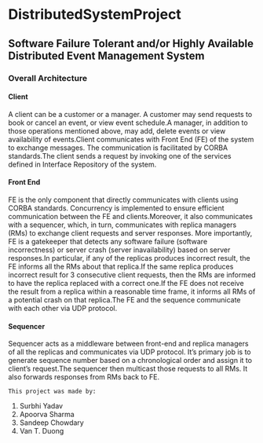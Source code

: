 # DistributedSystemProject
<h2>Software Failure Tolerant and/or Highly Available Distributed Event Management System</h2>

  <h3>Overall Architecture</h3>
    <h4>Client</h4>
      <p>
        A client can be a customer or a manager. A customer may send requests to book or cancel an event, or view event schedule.A manager, in addition to those operations mentioned above, may add, delete events or view availability of events.Client communicates with Front End (FE) of the system to exchange messages. The communication is facilitated by CORBA standards.The client sends a request by invoking one of the services defined in Interface Repository of the system.
      </p>

<h4>Front End</h4>
      <p>
        FE is the only component that directly communicates with clients using CORBA standards. Concurrency is implemented to ensure efficient communication between the FE and clients.Moreover, it also communicates with a sequencer, which, in turn, communicates with replica managers (RMs) to exchange client requests and server responses. More importantly, FE is a gatekeeper that detects any software failure (software incorrectness) or server crash (server inavailability) based on server responses.In particular, if any of the replicas produces incorrect result, the FE informs all the RMs about that replica.If the same replica produces incorrect result for 3 consecutive client requests, then the RMs are informed to have the replica replaced with a correct one.If the FE does not receive the result from a replica within a reasonable time frame, it informs all RMs of a potential crash on that replica.The FE and the sequence communicate with each other via UDP protocol.
   </p>
<h4>Sequencer</h4>
    <p>
    Sequencer acts as a middleware between front-end and replica managers of all the replicas and communicates via UDP protocol. It’s primary job is to generate sequence number based on a chronological order and assign it  to client’s request.The sequencer then multicast those requests to all RMs. It also forwards responses from RMs back to FE.</br>
    </p>
    
    This project was made by:
<ol>
  <li>Surbhi Yadav</li>
  <li>Apoorva Sharma</li>
  <li>Sandeep Chowdary</li>
  <li>Van T. Duong</li>
</ol>
